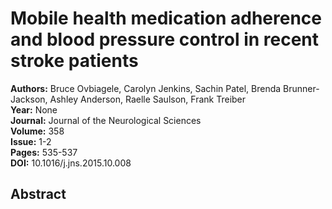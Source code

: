# Mobile health medication adherence and blood pressure control in recent stroke patients

**Authors:** Bruce Ovbiagele, Carolyn Jenkins, Sachin Patel, Brenda Brunner-Jackson, Ashley Anderson, Raelle Saulson, Frank Treiber  
**Year:** None  
**Journal:** Journal of the Neurological Sciences  
**Volume:** 358  
**Issue:** 1-2  
**Pages:** 535-537  
**DOI:** 10.1016/j.jns.2015.10.008  

## Abstract


